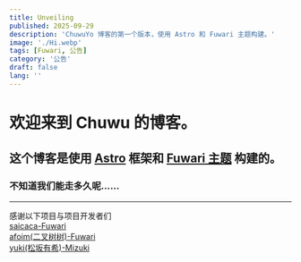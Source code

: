 ```yaml
---
title: Unveiling
published: 2025-09-29
description: 'ChuwuYo 博客的第一个版本，使用 Astro 和 Fuwari 主题构建。'
image: './Hi.webp'
tags: [Fuwari, 公告]
category: '公告'
draft: false 
lang: ''
---
```


# 欢迎来到 Chuwu 的博客。

## 这个博客是使用 [Astro](https://astro.build/) 框架和 [Fuwari 主题](https://github.com/saicaca/fuwari) 构建的。

### 不知道我们能走多久呢……

---

感谢以下项目与项目开发者们  
[saicaca-Fuwari](https://github.com/saicaca/fuwari)  
[afoim(二叉树树)-Fuwari](https://github.com/afoim/fuwari)  
[yuki(松坂有希)-Mizuki](https://github.com/matsuzaka-yuki/Mizuki)